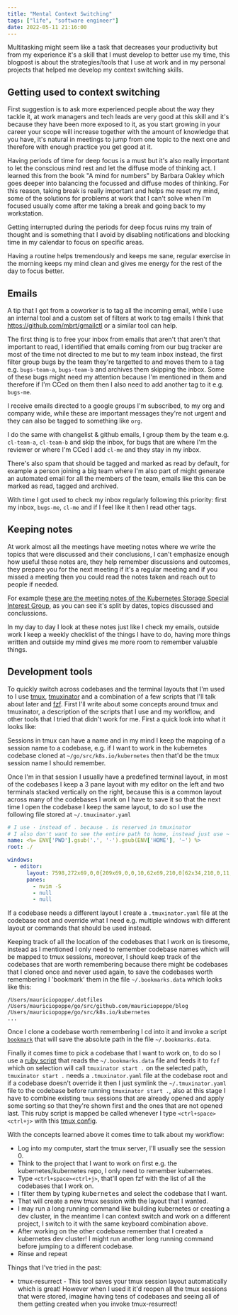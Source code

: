```yaml
---
title: "Mental Context Switching"
tags: ["life", "software engineer"]
date: 2022-05-11 21:16:00
---
```


Multitasking might seem like a task that decreases your productivity but from my experience
it's a skill that I must develop to better use my time, this blogpost is about the strategies/tools
that I use at work and in my personal projects that helped me develop my context switching skills.

## Getting used to context switching

First suggestion is to ask more experienced people about the way they tackle it,
at work managers and tech leads are very good at this skill and it's because they have
been more exposed to it, as you start growing in your career your scope will increase
together with the amount of knowledge that you have, it's natural in meetings to jump
from one topic to the next one and therefore with enough practice you get good at it.

Having periods of time for deep focus is a must but it's also really important to let the conscious
mind rest and let the diffuse mode of thinking act. I learned this from the book "A mind for numbers"
by Barbara Oakley which goes deeper into balancing the focussed and diffuse modes of thinking. For
this reason, taking break is really important and helps me reset my mind, some of the solutions
for problems at work that I can't solve when I'm focused usually come after me taking a break
and going back to my workstation.

Getting interrupted during the periods for deep focus ruins my train of thought and is something
that I avoid by disabling notifications and blocking time in my calendar to focus on specific areas.

Having a routine helps tremendously and keeps me sane, regular exercise in the morning keeps my mind clean
and gives me energy for the rest of the day to focus better.

## Emails

A tip that I got from a coworker is to tag all the incoming email, while I use an internal tool
and a custom set of filters at work to tag emails I think that https://github.com/mbrt/gmailctl or a
similar tool can help.

The first thing is to free your inbox from emails that aren't that aren't that important to read,
I identified that emails coming from our bug tracker are most of the time not directed to me but
to my team inbox instead, the first filter group bugs by the team they're targetted to and moves
them to a tag e.g. `bugs-team-a`, `bugs-team-b` and archives them skipping the inbox.
Some of these bugs might need my attention because I'm mentioned in them and therefore if I'm
CCed on them then I also need to add another tag to it e.g. `bugs-me`.

I receive emails directed to a google groups I'm subscribed, to my org and company wide,
while these are important messages they're not urgent and they can also be tagged to something like `org`.

I do the same with changelist & github emails, I group them by the team e.g. `cl-team-a`, `cl-team-b` and
skip the inbox, for bugs that are where I'm the reviewer or where I'm CCed I add `cl-me` and they stay in my inbox.

There's also spam that should be tagged and marked as read by default, for example a person joining a big
team where I'm also part of might generate an automated email for all the members of the team, emails
like this can be marked as read, tagged and archived.

With time I got used to check my inbox regularly following this priority: first my inbox, `bugs-me`, `cl-me` and
if I feel like it then I read other tags.

## Keeping notes

At work almost all the meetings have meeting notes where we write the topics that were discussed and their conclusions,
I can't emphasize enough how useful these notes are, they help remember discussions and outcomes, they prepare
you for the next meeting if it's a regular meeting and if you missed a meeting then you could read the notes taken and
reach out to people if needed.

For example [these are the meeting notes of the Kubernetes Storage Special Interest Group](https://docs.google.com/document/d/1-8KEG8AjAgKznS9NFm3qWqkGyCHmvU6HVl0sk5hwoAE/edit), as you can see it's split by
dates, topics discussed and conclussions.

In my day to day I look at these notes just like I check my emails, outside work I keep a weekly checklist
of the things I have to do, having more things written and outside my mind gives me more room to
remember valuable things.

## Development tools

To quickly switch across codebases and the terminal layouts that I'm used to I use
[tmux](https://github.com/tmux/tmux), [tmuxinator](https://github.com/tmuxinator/tmuxinator) and a combination of a
few scripts that I'll talk about later and [fzf](https://github.com/junegunn/fzf). First I'll write about
some concepts around tmux and tmuxinator, a description of the scripts that I use and my workflow,
and other tools that I tried that didn't work for me. First a quick look into what it looks like:

<script id="asciicast-h9bEclMKVl9SONRqMe3yoyryF" src="https://asciinema.org/a/h9bEclMKVl9SONRqMe3yoyryF.js" async></script>

Sessions in tmux can have a name and in my mind I keep the mapping of a session name to a codebase, e.g.
if I want to work in the kubernetes codebase cloned at `~/go/src/k8s.io/kubernetes` then that'd be the tmux
session name I should remember.

Once I'm in that session I usually have a predefined terminal layout, in most of the codebases I keep a 3 pane layout
with my editor on the left and two terminals stacked vertically on the right, because this is a common layout
across many of the codebases I work on I have to save it so that the next time I open the codebase I keep the same
layout, to do so I use the following file stored at `~/.tmuxinator.yaml`

```yaml
# I use · instead of . because . is reserved in tmuxinator
# I also don't want to see the entire path to home, instead just use ~
name: <%= ENV['PWD'].gsub('.', '·').gsub(ENV['HOME'], '~') %>
root: ./

windows:
  - editor:
      layout: 7598,272x69,0,0{209x69,0,0,10,62x69,210,0[62x34,210,0,11,62x34,210,35,12]}
      panes:
        - nvim -S
        - null
        - null
```

If a codebase needs a different layout I create a `.tmuxinator.yaml` file at the codebase root and override
what I need e.g. multiple windows with different layout or commands that should be used instead.

Keeping track of all the location of the codebases that I work on is tiresome, instead as I mentioned I only need
to remember codebase names which will be mapped to tmux sessions, moreover, I should keep track of the codebases
that are worth remembering because there might be codebases that I cloned once and never used again, to save
the codebases worth remembering I 'bookmark' them in the file `~/.bookmarks.data` which looks like this:

```plain
/Users/mauriciopoppe/.dotfiles
/Users/mauriciopoppe/go/src/github.com/mauriciopoppe/blog
/Users/mauriciopoppe/go/src/k8s.io/kubernetes
...
```

Once I clone a codebase worth remembering I cd into it and invoke a script
[`bookmark`](https://github.com/mauriciopoppe/dotfiles/blob/main/zsh/bin/bookmark)
that will save the absolute path in the file `~/.bookmarks.data`.

Finally it comes time to pick a codebase that I want to work on, to do so I use a
[ruby script](https://github.com/mauriciopoppe/dotfiles/blob/main/zsh/bin/tmux-switch-client) that reads
the `~/.bookmarks.data` file and feeds it to `fzf` which on selection will call `tmuxinator start .` on the
selected path, `tmuxinator start .` needs a `.tmuxinator.yaml` file at the codebase root and if a codebase
doesn't override it then I just symlink the `~/.tmuxinator.yaml` file to the codebase before running `tmuxinator start .`,
also at this stage I have to combine existing `tmux` sessions that are already opened and apply some sorting
so that they're shown first and the ones that are not opened last. This ruby script is mapped be called whenever
I type `<ctrl+space><ctrl+j>` with this [tmux config](https://github.com/mauriciopoppe/dotfiles/blob/22fdba7e6f179077dce2f780d598a1a6c4c12a3a/tmux/.tmux.conf#L72).

With the concepts learned above it comes time to talk about my workflow:

- Log into my computer, start the tmux server, I'll usually see the session 0.
- Think to the project that I want to work on first e.g. the kubernetes/kubernetes repo, I only need to remember kubernetes.
- Type `<ctrl+space><ctrl+j>`, that'll open fzf with the list of all the codebases that I work on.
- I filter them by typing <kbd>kubernetes</kbd> and select the codebase that I want.
- That will create a new tmux session with the layout that I wanted.
- I may run a long running command like building kubernetes or creating a dev cluster, in the meantime
  I can context switch and work on a different project, I switch to it with the same keyboard combination above.
- After working on the other codebase remember that I created a kubernetes dev cluster! I might run another long
  running command before jumping to a different codebase.
- Rinse and repeat

Things that I've tried in the past:

- tmux-resurrect - This tool saves your tmux session layout automatically which is great! However when I used
  it it'd reopen all the tmux sessions that were stored, imagine having tens of codebases and seeing all of
  them getting created when you invoke tmux-resurrect!

